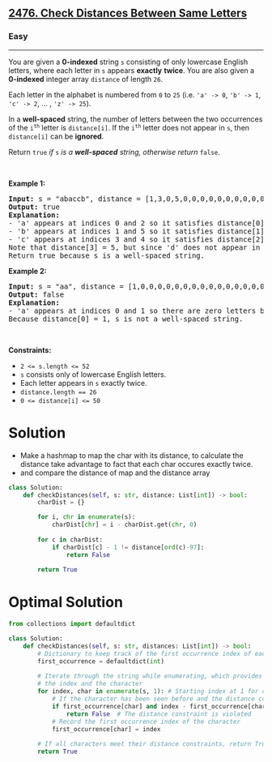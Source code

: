 <h2><a href="https://leetcode.com/problems/check-distances-between-same-letters/?envType=problem-list-v2&envId=n9iuhemc">2476. Check Distances Between Same Letters</a></h2><h3>Easy</h3><hr><p>You are given a <strong>0-indexed</strong> string <code>s</code> consisting of only lowercase English letters, where each letter in <code>s</code> appears <strong>exactly</strong> <strong>twice</strong>. You are also given a <strong>0-indexed</strong> integer array <code>distance</code> of length <code>26</code>.</p>

<p>Each letter in the alphabet is numbered from <code>0</code> to <code>25</code> (i.e. <code>&#39;a&#39; -&gt; 0</code>, <code>&#39;b&#39; -&gt; 1</code>, <code>&#39;c&#39; -&gt; 2</code>, ... , <code>&#39;z&#39; -&gt; 25</code>).</p>

<p>In a <strong>well-spaced</strong> string, the number of letters between the two occurrences of the <code>i<sup>th</sup></code> letter is <code>distance[i]</code>. If the <code>i<sup>th</sup></code> letter does not appear in <code>s</code>, then <code>distance[i]</code> can be <strong>ignored</strong>.</p>

<p>Return <code>true</code><em> if </em><code>s</code><em> is a <strong>well-spaced</strong> string, otherwise return </em><code>false</code>.</p>

<p>&nbsp;</p>
<p><strong class="example">Example 1:</strong></p>

<pre>
<strong>Input:</strong> s = &quot;abaccb&quot;, distance = [1,3,0,5,0,0,0,0,0,0,0,0,0,0,0,0,0,0,0,0,0,0,0,0,0,0]
<strong>Output:</strong> true
<strong>Explanation:</strong>
- &#39;a&#39; appears at indices 0 and 2 so it satisfies distance[0] = 1.
- &#39;b&#39; appears at indices 1 and 5 so it satisfies distance[1] = 3.
- &#39;c&#39; appears at indices 3 and 4 so it satisfies distance[2] = 0.
Note that distance[3] = 5, but since &#39;d&#39; does not appear in s, it can be ignored.
Return true because s is a well-spaced string.
</pre>

<p><strong class="example">Example 2:</strong></p>

<pre>
<strong>Input:</strong> s = &quot;aa&quot;, distance = [1,0,0,0,0,0,0,0,0,0,0,0,0,0,0,0,0,0,0,0,0,0,0,0,0,0]
<strong>Output:</strong> false
<strong>Explanation:</strong>
- &#39;a&#39; appears at indices 0 and 1 so there are zero letters between them.
Because distance[0] = 1, s is not a well-spaced string.
</pre>

<p>&nbsp;</p>
<p><strong>Constraints:</strong></p>

<ul>
	<li><code>2 &lt;= s.length &lt;= 52</code></li>
	<li><code>s</code> consists only of lowercase English letters.</li>
	<li>Each letter appears in <code>s</code> exactly twice.</li>
	<li><code>distance.length == 26</code></li>
	<li><code>0 &lt;= distance[i] &lt;= 50</code></li>
</ul>

# Solution 
* Make a hashmap to map the char with its distance, to calculate the distance take advantage to fact that each char occures exactly twice. 
* and compare the distance of map and the distance array

```python
class Solution:
    def checkDistances(self, s: str, distance: List[int]) -> bool:
        charDist = {}

        for i, chr in enumerate(s):
            charDist[chr] = i - charDist.get(chr, 0)
        
        for c in charDist:
            if charDist[c] - 1 != distance[ord(c)-97]:
                return False
        
        return True
```

# Optimal Solution 
```python
from collections import defaultdict

class Solution:
    def checkDistances(self, s: str, distances: List[int]) -> bool:
        # Dictionary to keep track of the first occurrence index of each character
        first_occurrence = defaultdict(int)
      
        # Iterate through the string while enumerating, which provides both
        # the index and the character
        for index, char in enumerate(s, 1): # Starting index at 1 for calculation convenience
            # If the character has been seen before and the distance constraint is not met
            if first_occurrence[char] and index - first_occurrence[char] - 1 != distances[ord(char) - ord('a')]:
                return False  # The distance constraint is violated
            # Record the first occurrence index of the character
            first_occurrence[char] = index
          
        # If all characters meet their distance constraints, return True
        return True
```
